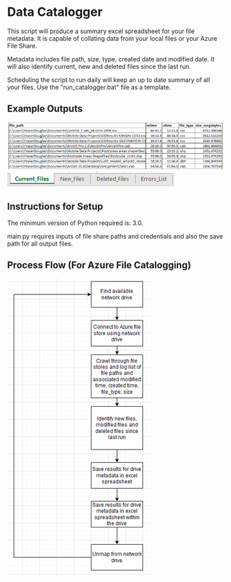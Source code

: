# Data Catalogger

This script will produce a summary excel spreadsheet for your file metadata. It is capable of collating data from your local files or your Azure File Share.

Metadata includes file path, size, type, created date and modified date. It will also identify current, new and deleted files since the last run.

Scheduling the script to run daily will keep an up to date summary of all your files. Use the "run_catalogger.bat" file as a template.

## Example Outputs

![](Screenshots_for_readme/output_example_current_files.png?raw=true "Output Example")
![](Screenshots_for_readme/output_example_sheets.png?raw=true)

## Instructions for Setup

The minimum version of Python required is: 3.0.

main.py requires inputs of file share paths and credentials and also the save path for all output files.

## Process Flow (For Azure File Catalogging)
![](Screenshots_for_readme/process_flow.png?raw=true)

